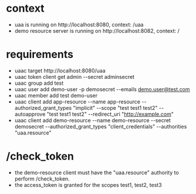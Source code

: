 # context
* uaa is running on http://localhost:8080, context: /uaa
* demo resource server is running on http://localhost:8082, context: /

# requirements

* uaac target http://localhost:8080/uaa
* uaac token client get admin --secret adminsecret
* uaac group add test
* uaac user add demo-user -p demosecret --emails demo.user@test.com
* uaac member add test demo-user
* uaac client add app-resource --name app-resource --authorized_grant_types "implicit" --scope "test test1 test2" --autoapprove "test test1 test2" --redirect_uri "http://example.com"
* uaac client add demo-resource --name demo-resource --secret demosecret --authorized_grant_types "client_credentials" --authorities "uaa.resource"

# /check_token

* the demo-resource client must have the "uaa.resource" authority to perform /check_token.
* the access_token is granted for the scopes test1, test2, test3